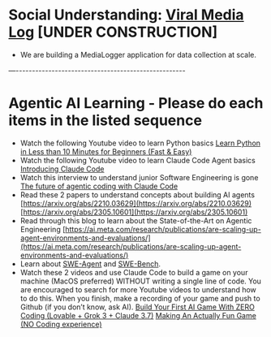 # Social Understanding: [Viral Media Log](https://docs.google.com/spreadsheets/d/13tR5eTLg3LC49wWHhsuYYZ_hOWReWcAn9JRxfMihUW0/edit?gid=0#gid=0) [UNDER CONSTRUCTION]

* We are building a MediaLogger application for data collection at scale. 

—----------------------------------------------------

# Agentic AI Learning - Please do each items in the listed sequence

* Watch the following Youtube video to learn Python basics
  [Learn Python in Less than 10 Minutes for Beginners (Fast & Easy)](https://www.youtube.com/watch?v=fWjsdhR3z3c)
* Watch the following Youtube video to learn Claude Code Agent basics
  [Introducing Claude Code](https://www.youtube.com/watch?v=AJpK3YTTKZ4)
* Watch this interview to understand junior Software Engineering is gone
  [The future of agentic coding with Claude Code](https://www.youtube.com/watch?v=iF9iV4xponk)
* Read these 2 papers to understand concepts about building AI agents
  [https://arxiv.org/abs/2210.03629](https://arxiv.org/abs/2210.03629)
  [https://arxiv.org/abs/2305.10601](https://arxiv.org/abs/2305.10601)
* Read through this blog to learn about the State-of-the-Art on Agentic Engineering
  [https://ai.meta.com/research/publications/are-scaling-up-agent-environments-and-evaluations/](https://ai.meta.com/research/publications/are-scaling-up-agent-environments-and-evaluations/)
* Learn about [SWE-Agent](https://arxiv.org/pdf/2405.15793) and [SWE-Bench](https://arxiv.org/pdf/2310.06770).
* Watch these 2 videos and use Claude Code to build a game on your machine (MacOS preferred) WITHOUT writing a single line of code. You are encouraged to search for more Youtube videos to understand how to do this. When you finish, make a recording of your game and push to Github (if you don’t know, ask AI).
  [Build Your First AI Game With ZERO Coding (Lovable + Grok 3 + Claude 3.7)](https://www.youtube.com/watch?v=xWJDvub8Hws)
  [Making An Actually Fun Game (NO Coding experience)](https://www.youtube.com/watch?v=aa-Fu5Qw91M&t=216s)
